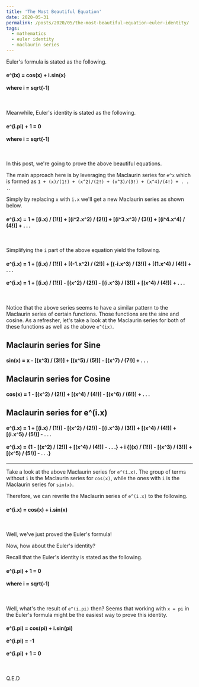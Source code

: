 ```yaml
---
title: 'The Most Beautiful Equation'
date: 2020-05-31
permalink: /posts/2020/05/the-most-beautiful-equation-euler-identity/
tags:
  - mathematics
  - euler identity
  - maclaurin series
---
```


Euler's formula is stated as the following.

<h4>
e^(ix) = cos(x) + i.sin(x)
<br/><br/>
where i = sqrt(-1)
</h4>
<br/>

Meanwhile, Euler's identity is stated as the following.

<h4>
e^(i.pi) + 1 = 0
<br/><br/>
where i = sqrt(-1)
</h4>
<br/>

In this post, we're going to prove the above beautiful equations.

The main approach here is by leveraging the Maclaurin series for `e^x` which is formed as `1 + (x)/(1!) + (x^2)/(2!) + (x^3)/(3!) + (x^4)/(4!) + . . .`.

Simply by replacing `x` with `i.x` we'll get a new Maclaurin series as shown below.

<h4>
e^(i.x) = 1 + [(i.x) / (1!)] + [(i^2.x^2) / (2!)] + [(i^3.x^3) / (3!)] + [(i^4.x^4) / (4!)] + . . .
</h4>
<br/>

Simplifying the `i` part of the above equation yield the following.

<h4>
e^(i.x) = 1 + [(i.x) / (1!)] + [(-1.x^2) / (2!)] + [(-i.x^3) / (3!)] + [(1.x^4) / (4!)] + . . .
<br/><br/>
e^(i.x) = 1 + [(i.x) / (1!)] - [(x^2) / (2!)] - [(i.x^3) / (3!)] + [(x^4) / (4!)] + . . .
</h4>
<br/>

Notice that the above series seems to have a similar pattern to the Maclaurin series of certain functions. Those functions are the sine and cosine. As a refresher, let's take a look at the Maclaurin series for both of these functions as well as the above `e^(ix)`.

## Maclaurin series for Sine

<h4>
sin(x) = x - [(x^3) / (3!)] + [(x^5) / (5!)] - [(x^7) / (7!)] + . . .
</h4>

## Maclaurin series for Cosine

<h4>
cos(x) = 1 - [(x^2) / (2!)] + [(x^4) / (4!)] - [(x^6) / (6!)] + . . .
</h4>

## Maclaurin series for e^(i.x)

<h4>
e^(i.x) = 1 + [(i.x) / (1!)] - [(x^2) / (2!)] - [(i.x^3) / (3!)] + [(x^4) / (4!)] + [(i.x^5) / (5!)] - . . .
<br/><br/>
e^(i.x) = {1 - [(x^2) / (2!)] + [(x^4) / (4!)] - . . .} + i {[(x) / (1!)] - [(x^3) / (3!)] + [(x^5) / (5!)] - . . .}
</h4>

---

Take a look at the above Maclaurin series for `e^(i.x)`. The group of terms without `i` is the Maclaurin series for `cos(x)`, while the ones with `i` is the Maclaurin series for `sin(x)`.

Therefore, we can rewrite the Maclaurin series of `e^(i.x)` to the following.

<h4>
e^(i.x) = cos(x) + i.sin(x)
</h4>
<br/>

Well, we've just proved the Euler's formula!

Now, how about the Euler's identity?

Recall that the Euler's identity is stated as the following.

<h4>
e^(i.pi) + 1 = 0
<br/><br/>
where i = sqrt(-1)
</h4>
<br/>

Well, what's the result of `e^(i.pi)` then? Seems that working with `x = pi` in the Euler's formula might be the easiest way to prove this identity.

<h4>
e^(i.pi) = cos(pi) + i.sin(pi)
<br/><br/>
e^(i.pi) = -1
<br/><br/>
e^(i.pi) + 1 = 0
</h4>
<br/>

Q.E.D
